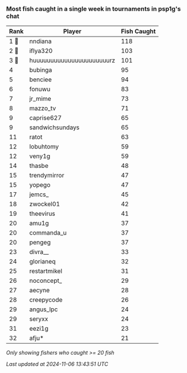 ### Most fish caught in a single week in tournaments in psp1g's chat
| Rank | Player | Fish Caught |
|------|--------|-----------|
| 1 🥇  | nndiana  | 118 |
| 2 🥈  | iflya320  | 103 |
| 3 🥉  | huuuuuuuuuuuuuuuuuuuuuurz  | 101 |
| 4  | bubinga  | 95 |
| 5  | benciee  | 94 |
| 6  | fonuwu  | 83 |
| 7  | jr_mime  | 73 |
| 8  | mazzo_tv  | 71 |
| 9  | caprise627  | 65 |
| 9  | sandwichsundays  | 65 |
| 11  | ratot  | 63 |
| 12  | lobuhtomy  | 59 |
| 12  | veny1g  | 59 |
| 14  | thasbe  | 48 |
| 15  | trendymirror  | 47 |
| 15  | yopego  | 47 |
| 17  | jemcs_  | 45 |
| 18  | zwockel01  | 42 |
| 19  | theevirus  | 41 |
| 20  | amu1g  | 37 |
| 20  | commanda_u  | 37 |
| 20  | pengeg  | 37 |
| 23  | divra__  | 33 |
| 24  | glorianeq  | 32 |
| 25  | restartmikel  | 31 |
| 26  | noconcept_  | 29 |
| 27  | aecyne  | 28 |
| 28  | creepycode  | 26 |
| 29  | angus_lpc  | 24 |
| 29  | seryxx  | 24 |
| 31  | eezi1g  | 23 |
| 32  | afju*  | 21 |

_Only showing fishers who caught >= 20 fish_

_Last updated at 2024-11-06 13:43:51 UTC_
